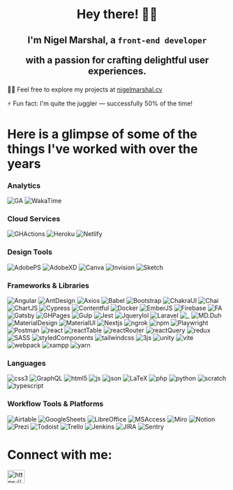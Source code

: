 <h1 align="center">
  Hey there! 👋🏽   
</h2>

<h2 align="center">
 I'm Nigel Marshal, a <code>front-end developer</code>

  with a passion for crafting delightful user experiences.
</h1>


👨‍💻 Feel free to explore my projects at [nigelmarshal.cv](https://nigelmarshal.cv)

⚡ Fun fact: I'm quite the juggler — successfully 50% of the time!

<h1>Here is a glimpse of some of the things I've worked with over the years</h2>

<h3>Analytics</h3>

![GA](https://img.shields.io/badge/Google%20Analytics-E37400?style=for-the-badge&logo=google%20analytics&logoColor=white)
![WakaTime](https://img.shields.io/badge/WakaTime-000000?style=for-the-badge&logo=WakaTime&logoColor=white)

<h3>Cloud Services</h3>

![GHActions](https://img.shields.io/badge/GitHub_Actions-2088FF?style=for-the-badge&logo=github-actions&logoColor=white)
![Heroku](https://img.shields.io/badge/Heroku-430098?style=for-the-badge&logo=heroku&logoColor=white)
![Netlify](https://img.shields.io/badge/Netlify-00C7B7?style=for-the-badge&logo=netlify&logoColor=white)

<h3>Design Tools</h3>

![AdobePS](https://img.shields.io/badge/Adobe%20Photoshop-31A8FF?style=for-the-badge&logo=Adobe%20Photoshop&logoColor=black)
![AdobeXD](https://img.shields.io/badge/Adobe%20XD-470137?style=for-the-badge&logo=Adobe%20XD&logoColor=#FF61F6)
![Canva](https://img.shields.io/badge/Canva-%2300C4CC.svg?&style=for-the-badge&logo=Canva&logoColor=white)
![Invision](https://img.shields.io/badge/InVision-FF3366?style=for-the-badge&logo=InVision&logoColor=white)
![Sketch](https://img.shields.io/badge/Sketch-FFB387?style=for-the-badge&logo=sketch&logoColor=black)

<h3>Frameworks & Libraries</h3>

![Angular](https://img.shields.io/badge/Angular-DD0031?style=for-the-badge&logo=angular&logoColor=white)
![AntDesign](https://img.shields.io/badge/Ant%20Design-1890FF?style=for-the-badge&logo=antdesign&logoColor=white)
![Axios](https://img.shields.io/badge/axios-671ddf?&style=for-the-badge&logo=axios&logoColor=white)
![Babel](https://img.shields.io/badge/Babel-F9DC3E?style=for-the-badge&logo=babel&logoColor=white)
![Bootstrap](https://img.shields.io/badge/Bootstrap-563D7C?style=for-the-badge&logo=bootstrap&logoColor=white)
![ChakraUI](https://img.shields.io/badge/Chakra--UI-319795?style=for-the-badge&logo=chakra-ui&logoColor=white)
![Chai](https://img.shields.io/badge/chai-A30701?style=for-the-badge&logo=chai&logoColor=white)
![ChartJS](https://img.shields.io/badge/Chart%20js-FF6384?style=for-the-badge&logo=chartdotjs&logoColor=white)
![Cypress](https://img.shields.io/badge/Cypress-17202C?style=for-the-badge&logo=cypress&logoColor=white)
![Contentful](https://img.shields.io/badge/contentful-2478CC?style=for-the-badge&logo=contentful&logoColor=white)
![Docker](https://img.shields.io/badge/Docker-2CA5E0?style=for-the-badge&logo=docker&logoColor=white)
![EmberJS](https://img.shields.io/badge/ember%20js-E04E39?style=for-the-badge&logo=emberdotjs&logoColor=white)
![Firebase](https://img.shields.io/badge/firebase-ffca28?style=for-the-badge&logo=firebase&logoColor=black)
![FA](https://img.shields.io/badge/Font_Awesome-339AF0?style=for-the-badge&logo=fontawesome&logoColor=white)
![Gatsby](https://img.shields.io/badge/Gatsby-663399?style=for-the-badge&logo=gatsby&logoColor=white)
![GHPages](https://img.shields.io/badge/GitHub%20Pages-222222?style=for-the-badge&logo=GitHub%20Pages&logoColor=white)
![Gulp](https://img.shields.io/badge/Gulp-CF4647?style=for-the-badge&logo=gulp&logoColor=white)
![Jest](https://img.shields.io/badge/Jest-C21325?style=for-the-badge&logo=jest&logoColor=white)
![Jquerylol](https://img.shields.io/badge/jQuery-0769AD?style=for-the-badge&logo=jquery&logoColor=white)
![Laravel](https://img.shields.io/badge/Laravel-FF2D20?style=for-the-badge&logo=laravel&logoColor=white)
![_](https://img.shields.io/badge/Lodash-3492FF?style=for-the-badge&logo=lodash&logoColor=white)
![MD.Duh](https://img.shields.io/badge/Markdown-000000?style=for-the-badge&logo=markdown&logoColor=white)
![MaterialDesign](https://img.shields.io/badge/material%20design-757575?style=for-the-badge&logo=material%20design&logoColor=white)
![MaterialUI](https://img.shields.io/badge/Material%20UI-007FFF?style=for-the-badge&logo=mui&logoColor=white)
![Nextjs](https://img.shields.io/badge/next%20js-000000?style=for-the-badge&logo=nextdotjs&logoColor=white)
![ngrok](https://img.shields.io/badge/ngrok-140648?style=for-the-badge&logo=Ngrok&logoColor=white)
![npm](https://img.shields.io/badge/npm-CB3837?style=for-the-badge&logo=npm&logoColor=white)
![Playwright](https://img.shields.io/badge/Playwright-45ba4b?style=for-the-badge&logo=Playwright&logoColor=white)
![Postman](https://img.shields.io/badge/Postman-FF6C37?style=for-the-badge&logo=Postman&logoColor=white)
![react](https://img.shields.io/badge/React-20232A?style=for-the-badge&logo=react&logoColor=61DAFB)
![reactTable](https://img.shields.io/badge/react%20table-FF4154?style=for-the-badge&logo=react%20table&logoColor=white)
![reactRouter](https://img.shields.io/badge/React_Router-CA4245?style=for-the-badge&logo=react-router&logoColor=white)
![reactQuery](https://img.shields.io/badge/React_Query-FF4154?style=for-the-badge&logo=ReactQuery&logoColor=white)
![redux](https://img.shields.io/badge/Redux-593D88?style=for-the-badge&logo=redux&logoColor=white)
![SASS](https://img.shields.io/badge/Sass-CC6699?style=for-the-badge&logo=sass&logoColor=white)
![styledComponents](https://img.shields.io/badge/styled--components-DB7093?style=for-the-badge&logo=styled-components&logoColor=white)
![tailwindcss](https://img.shields.io/badge/Tailwind_CSS-38B2AC?style=for-the-badge&logo=tailwind-css&logoColor=white)
![3js](https://img.shields.io/badge/ThreeJs-black?style=for-the-badge&logo=three.js&logoColor=white)
![unity](https://img.shields.io/badge/Unity-100000?style=for-the-badge&logo=unity&logoColor=white)
![vite](https://img.shields.io/badge/Vite-B73BFE?style=for-the-badge&logo=vite&logoColor=FFD62E)
![webpack](https://img.shields.io/badge/Webpack-8DD6F9?style=for-the-badge&logo=Webpack&logoColor=white)
![xampp](https://img.shields.io/badge/Xampp-F37623?style=for-the-badge&logo=xampp&logoColor=white)
![yarn](https://img.shields.io/badge/Yarn-2C8EBB?style=for-the-badge&logo=yarn&logoColor=white)

<h3>Languages</h3>

![css3](https://img.shields.io/badge/CSS3-1572B6?style=for-the-badge&logo=css3&logoColor=white)
![GraphQL](https://img.shields.io/badge/GraphQl-E10098?style=for-the-badge&logo=graphql&logoColor=white)
![html5](https://img.shields.io/badge/HTML5-E34F26?style=for-the-badge&logo=html5&logoColor=white)
![js](https://img.shields.io/badge/JavaScript-323330?style=for-the-badge&logo=javascript&logoColor=F7DF1E)
![json](https://img.shields.io/badge/json-5E5C5C?style=for-the-badge&logo=json&logoColor=white)
![LaTeX](https://img.shields.io/badge/latex-%23008080.svg?style=for-the-badge&logo=latex&logoColor=white)
![php](https://img.shields.io/badge/PHP-777BB4?style=for-the-badge&logo=php&logoColor=white)
![python](https://img.shields.io/badge/Python-FFD43B?style=for-the-badge&logo=python&logoColor=blue)
![scratch](https://img.shields.io/badge/Scratch-4D97FF?style=for-the-badge&logo=Scratch&logoColor=white)
![typescript](https://img.shields.io/badge/TypeScript-007ACC?style=for-the-badge&logo=typescript&logoColor=white)

<h3>Workflow Tools & Platforms</h3>

![Airtable](https://img.shields.io/badge/Airtable-18BFFF?style=for-the-badge&logo=Airtable&logoColor=white)
![GoogleSheets](https://img.shields.io/badge/Google%20Sheets-34A853?style=for-the-badge&logo=google-sheets&logoColor=white)
![LibreOffice](https://img.shields.io/badge/LibreOffice-18A303?style=for-the-badge&logo=LibreOffice&logoColor=white)
![MSAccess](https://img.shields.io/badge/Microsoft_Access-A4373A?style=for-the-badge&logo=microsoft-access&logoColor=white)
![Miro](https://img.shields.io/badge/Miro-F7C922?style=for-the-badge&logo=Miro&logoColor=050036)
![Notion](https://img.shields.io/badge/Notion-000000?style=for-the-badge&logo=notion&logoColor=white)
![Prezi](https://img.shields.io/badge/Prezi-3181FF?style=for-the-badge&logo=prezi&logoColor=white)
![Todoist](https://img.shields.io/badge/Todoist-E44332?style=for-the-badge&logo=todoist&logoColor=white)
![Trello](https://img.shields.io/badge/Trello-0052CC?style=for-the-badge&logo=trello&logoColor=white)
![Jenkins](https://img.shields.io/badge/Jenkins-D24939?style=for-the-badge&logo=Jenkins&logoColor=white)
![JIRA](https://img.shields.io/badge/Jira-0052CC?style=for-the-badge&logo=Jira&logoColor=white)
![Sentry](https://img.shields.io/badge/Sentry-black?style=for-the-badge&logo=Sentry&logoColor=#362D59)

<h1 align="left">Connect with me:</h3>
<p align="left">
  <a
    href="https://www.linkedin.com/in/nigelmarshal/"
    target="_blank" rel="noopener noreferrer"
    ><img
      align="center"
      src="https://raw.githubusercontent.com/rahuldkjain/github-profile-readme-generator/master/src/images/icons/Social/linked-in-alt.svg"
      alt="https://www.linkedin.com/in/nigelmarshal/"
      height="30"
      width="40"
  /></a>
</p>
